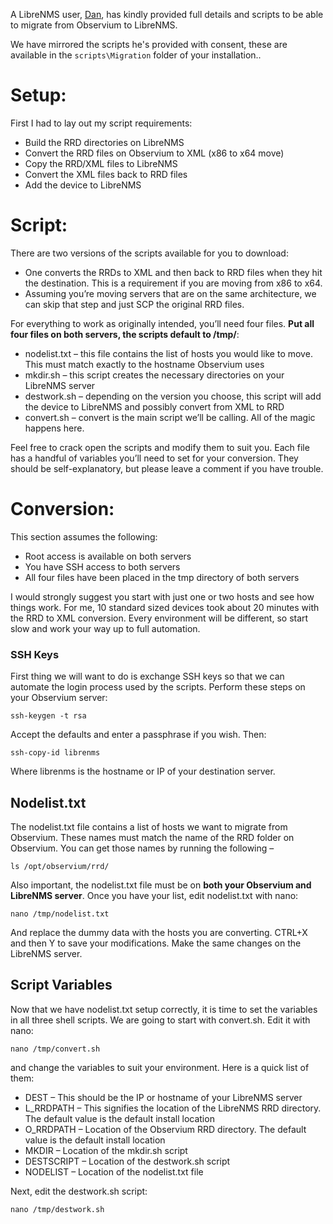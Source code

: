 A LibreNMS user, [Dan](https://twitter.com/thedanbrown), has kindly
provided full details and scripts to be able to migrate from Observium
to LibreNMS.

We have mirrored the scripts he's provided with consent, these are
available in the `scripts\Migration` folder of your installation..

# Setup:

First I had to lay out my script requirements:

-   Build the RRD directories on LibreNMS
-   Convert the RRD files on Observium to XML (x86 to x64 move)
-   Copy the RRD/XML files to LibreNMS
-   Convert the XML files back to RRD files
-   Add the device to LibreNMS

# Script:

There are two versions of the scripts available for you to download:
- One converts the RRDs to XML and then back to RRD files when they hit the destination. This is a requirement if you are moving from x86 to x64. 
- Assuming you’re moving servers that are on the same architecture, we can skip that step and just SCP the original RRD files.

For everything to work as originally intended, you’ll need four files. **Put all four files on both servers, the scripts default to /tmp/**:

-   nodelist.txt – this file contains the list of hosts you would like to move. This must match exactly to the hostname Observium uses
-   mkdir.sh – this script creates the necessary directories on your LibreNMS server
-   destwork.sh – depending on the version you choose, this script will add the device to LibreNMS and possibly convert from XML to RRD
-   convert.sh – convert is the main script we’ll be calling. All of the magic happens here.

Feel free to crack open the scripts and modify them to suit you. Each file has a handful of variables you’ll need to set for your conversion. They should be self-explanatory, but please leave a comment if you have trouble. 

# Conversion:

This section assumes the following:

-   Root access is available on both servers
-   You have SSH access to both servers
-   All four files have been placed in the tmp directory of both servers

I would strongly suggest you start with just one or two hosts and see how things work. For me, 10 standard sized devices took about 20 minutes with the RRD to XML conversion. Every environment will be different, so start slow and work your way up to full automation.

### SSH Keys

First thing we will want to do is exchange SSH keys so that we can automate the login process used by the scripts. Perform these steps on your Observium server:

`ssh-keygen -t rsa`

Accept the defaults and enter a passphrase if you wish. Then:

`ssh-copy-id librenms`

Where librenms is the hostname or IP of your destination server.

## Nodelist.txt

The nodelist.txt file contains a list of hosts we want to migrate from Observium. These names must match the name of the RRD folder on Observium. You can get those names by running the following –

`ls /opt/observium/rrd/`

Also important, the nodelist.txt file must be on **both your Observium and LibreNMS server**. Once you have your list, edit nodelist.txt with nano:

`nano /tmp/nodelist.txt`

And replace the dummy data with the hosts you are converting. CTRL+X and then Y to save your modifications. Make the same changes on the LibreNMS server.

## Script Variables

Now that we have nodelist.txt setup correctly, it is time to set the variables in all three shell scripts. We are going to start with convert.sh. Edit it with nano:

`nano /tmp/convert.sh`

and change the variables to suit your environment. Here is a quick list of them:

-   DEST – This should be the IP or hostname of your LibreNMS server
-   L_RRDPATH – This signifies the location of the LibreNMS RRD directory. The default value is the default install location
-   O_RRDPATH – Location of the Observium RRD directory. The default value is the default install location
-   MKDIR – Location of the mkdir.sh script
-   DESTSCRIPT – Location of the destwork.sh script
-   NODELIST – Location of the nodelist.txt file

Next, edit the destwork.sh script:

`nano /tmp/destwork.sh`

